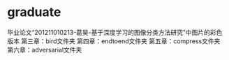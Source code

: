# graduate
毕业论文“201211010213-葛昊-基于深度学习的图像分类方法研究”中图片的彩色版本
第三章：bird文件夹
第四章：endtoend文件夹
第五章：compress文件夹
第六章：adversarial文件夹
